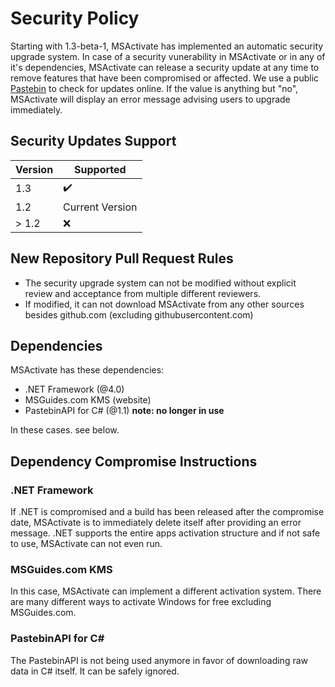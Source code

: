 # Security Policy
Starting with 1.3-beta-1, MSActivate has implemented an automatic security upgrade system.
In case of a security vunerability in MSActivate or in any of it's dependencies, MSActivate can release a security update at any time to remove features that have been compromised or affected.
We use a public [Pastebin](https://pastebin.com/4syXnW8w) to check for updates online. If the value is anything but "no", MSActivate will display an error message advising users to upgrade immediately.

## Security Updates Support
| Version  | Supported           |
| -------  | ------------------  |
| 1.3      | ✔️                 |
| 1.2      | Current Version     |
| > 1.2    | ❌                 |

## New Repository Pull Request Rules
- The security upgrade system can not be modified without explicit review and acceptance from multiple different reviewers.
- If modified, it can not download MSActivate from any other sources besides github.com (excluding githubusercontent.com)

## Dependencies
MSActivate has these dependencies:
- .NET Framework (@4.0)
- MSGuides.com KMS (website)
- PastebinAPI for C# (@1.1) **note: no longer in use**

In these cases. see below.

## Dependency Compromise Instructions
### .NET Framework
If .NET is compromised and a build has been released after the compromise date, MSActivate is to immediately delete itself after providing an error message. .NET supports the entire apps activation structure and if not safe to use, MSActivate can not even run.

### MSGuides.com KMS
In this case, MSActivate can implement a different activation system. There are many different ways to activate Windows for free excluding MSGuides.com.

### PastebinAPI for C#
The PastebinAPI is not being used anymore in favor of downloading raw data in C# itself. It can be safely ignored.